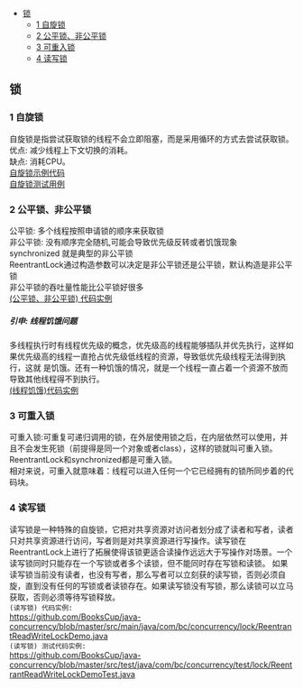 - [锁](#锁)  
    - [1 自旋锁](#1-自旋锁)  
    - [2 公平锁、非公平锁](#2-公平锁非公平锁)  
    - [3 可重入锁](#3-可重入锁)  
    - [4 读写锁](#4-读写锁)  
## 锁
### 1 自旋锁
自旋锁是指尝试获取锁的线程不会立即阻塞，而是采用循环的方式去尝试获取锁。  
优点: 减少线程上下文切换的消耗。  
缺点: 消耗CPU。  
[自旋锁示例代码](https://github.com/BooksCup/java-concurrency/blob/master/src/main/java/com/bc/concurrency/lock/SpinLock.java)  
[自旋锁测试用例](https://github.com/BooksCup/java-concurrency/blob/master/src/test/java/com/bc/concurrency/test/lock/SpinLockTest.java)  


### 2 公平锁、非公平锁
公平锁: 多个线程按照申请锁的顺序来获取锁  
非公平锁: 没有顺序完全随机,可能会导致优先级反转或者饥饿现象  
synchronized 就是典型的非公平锁  
ReentrantLock通过构造参数可以决定是非公平锁还是公平锁，默认构造是非公平锁  
非公平锁的吞吐量性能比公平锁好很多  
[(公平锁、非公平锁) 代码实例](https://github.com/BooksCup/java-concurrency/blob/master/src/main/java/com/bc/concurrency/lock/FairLock.java)  
##### 引申: 线程饥饿问题  
多线程执行时有线程优先级的概念，优先级高的线程能够插队并优先执行，这样如果优先级高的线程一直抢占优先级低线程的资源，导致低优先级线程无法得到执行，这就  是饥饿。还有一种饥饿的情况，就是一个线程一直占着一个资源不放而导致其他线程得不到执行。  
[(线程饥饿)代码实例](https://github.com/BooksCup/java-concurrency/blob/master/src/main/java/com/bc/concurrency/lock/HungerDeadLock.java)  
    

### 3 可重入锁  
  可重入锁:可重复可递归调用的锁，在外层使用锁之后，在内层依然可以使用，并且不会发生死锁（前提得是同一个对象或者class），这样的锁就叫可重入锁。  
  ReentrantLock和synchronized都是可重入锁。  
  相对来说，可重入就意味着：线程可以进入任何一个它已经拥有的锁所同步着的代码块。
### 4 读写锁  
  读写锁是一种特殊的自旋锁，它把对共享资源对访问者划分成了读者和写者，读者只对共享资源进行访问，写者则是对共享资源进行写操作。读写锁在ReentrantLock上进行了拓展使得该锁更适合读操作远远大于写操作对场景。一个读写锁同时只能存在一个写锁或者多个读锁，但不能同时存在写锁和读锁。
  如果读写锁当前没有读者，也没有写者，那么写者可以立刻获的读写锁，否则必须自旋，直到没有任何的写锁或者读锁存在。如果读写锁没有写锁，那么读锁可以立马获取，否则必须等待写锁释放。  
  `(读写锁) 代码实例:`  
  https://github.com/BooksCup/java-concurrency/blob/master/src/main/java/com/bc/concurrency/lock/ReentrantReadWriteLockDemo.java  
  `(读写锁) 测试代码实例:`  
  https://github.com/BooksCup/java-concurrency/blob/master/src/test/java/com/bc/concurrency/test/lock/ReentrantReadWriteLockDemoTest.java  
